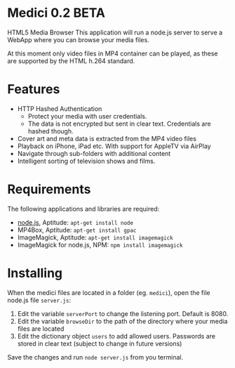 Medici 0.2 BETA
======

HTML5 Media Browser
This application will run a node.js server to serve a WebApp where you can browse your media files.

At this moment only video files in MP4 container can be played, as these are supported by the HTML h.264 standard.

Features
========
* HTTP Hashed Authentication
  * Protect your media with user credentials. 
  * The data is not encrypted but sent in clear text. Credentials are hashed though.
* Cover art and meta data is extracted from the MP4 video files
* Playback on iPhone, iPad etc. With support for AppleTV via AirPlay
* Navigate through sub-folders with additional content
* Intelligent sorting of television shows and films.

Requirements
============
The following applications and libraries are required:

* [node.js](http://nodejs.org), Aptitude: `apt-get install node`
* MP4Box, Aptitude: `apt-get install gpac`
* ImageMagick, Aptitude: `apt-get install imagemagick`
* ImageMagick for node.js, NPM: `npm install imagemagick`

Installing
==========
When the medici files are located in a folder (eg. `medici`), open the file node.js file `server.js`:

1. Edit the variable `serverPort` to change the listening port. Default is 8080.
2. Edit the variable `browseDir` to the path of the directory where your media files are located
3. Edit the dictionary object `users` to add allowed users. Passwords are stored in clear text (subject to change in future versions)

Save the changes and run `node server.js` from you terminal.